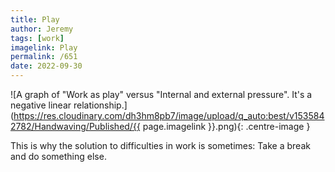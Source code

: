 ```yaml
---
title: Play
author: Jeremy
tags: [work]
imagelink: Play
permalink: /651
date: 2022-09-30
---
```


![A graph of "Work as play" versus "Internal and external pressure". It's a negative linear relationship.](https://res.cloudinary.com/dh3hm8pb7/image/upload/q_auto:best/v1535842782/Handwaving/Published/{{ page.imagelink }}.png){: .centre-image }

This is why the solution to difficulties in work is sometimes: Take a break and do something else.
